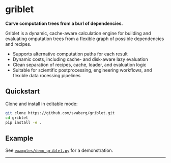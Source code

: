 # griblet

**Carve computation trees from a burl of dependencies.**

Griblet is a dynamic, cache-aware calculation engine for building and evaluating omputation trees from a flexible graph of possible dependencies and recipes.

- Supports alternative computation paths for each result
- Dynamic costs, including cache- and disk-aware lazy evaluation
- Clean separation of recipes, cache, loader, and evaluation logic
- Suitable for scientific postprocessing, engineering workflows, and flexible data rocessing pipelines

## Quickstart

Clone and install in editable mode:

```bash
git clone https://github.com/svaberg/griblet.git
cd griblet
pip install -e .
```

## Example

See [`examples/demo_griblet.py`](examples/demo_griblet.py) for a demonstration.

---

